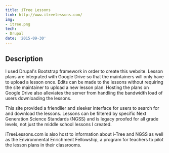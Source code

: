 ```yaml
---
title: iTree Lessons
link: http://www.itreelessons.com/
img:
- itree.png
tech:
- Drupal
date: '2015-09-30'
---
```


## Description
I used Drupal's Bootstrap framework in order to create this website. Lesson plans are integrated with Google Drive so that the maintainers will only have to upload a lesson once. Edits can be made to the lessons without requiring the site maintainer to upload a new lesson plan. Hosting the plans on Google Drive also alleviates the server from handling the bandwidth load of users downloading the lessons.

This site provided a friendlier and sleeker interface for users to search for and download the lessons. Lessons can be filtered by specific Next Generation Science Standards (NGSS) and is legacy proofed for all grade levels, not just the middle school lessons I created.

iTreeLessons.com is also host to information about i-Tree and NGSS as well as the Environmental Enrichment Fellowship, a program for teachers to pilot the lesson plans in their classrooms.
